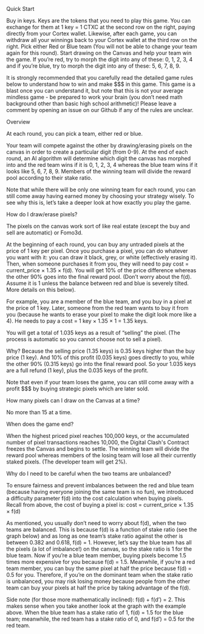 Quick Start

Buy in keys. Keys are the tokens that you need to play this game. You can exchange for them at 1 key = 1 CTXC at the second row on the right, paying directly from your Cortex wallet. Likewise, after each game, you can withdraw all your winnings back to your Cortex wallet at the third row on the right.
Pick either Red or Blue team (You will not be able to change your team again for this round).
Start drawing on the Canvas and help your team win the game. If you’re red, try to morph the digit into any of these: 0, 1, 2, 3, 4 and if you’re blue, try to morph the digit into any of these: 5, 6, 7, 8, 9.

It is strongly recommended that you carefully read the detailed game rules below to understand how to win and make $$$ in this game. This game is a blast once you can understand it, but note that this is not your average mindless game - be prepared to work your brain (you don’t need math background other than basic high school arithmetic)! Please leave a comment by opening an issue on our Github if any of the rules are unclear. 

Overview

At each round, you can pick a team, either red or blue. 

Your team will compete against the other by drawing/erasing pixels on the canvas in order to create a particular digit (from 0-9). At the end of each round, an AI algorithm will determine which digit the canvas has morphed into and the red team wins if it is 0, 1, 2, 3, 4 whereas the blue team wins if it looks like 5, 6, 7, 8, 9. Members of the winning team will divide the reward pool according to their stake ratio. 

Note that while there will be only one winning team for each round, you can still come away having earned money by choosing your strategy wisely. To see why this is, let’s take a deeper look at how exactly you play the game.

How do I draw/erase pixels?

The pixels on the canvas work sort of like real estate (except the buy and sell are automatic) or Fomo3d. 

At the beginning of each round, you can buy any untraded pixels at the price of 1 key per pixel. Once you purchase a pixel, you can do whatever you want with it: you can draw it black, grey, or white (effectively erasing it). Then, when someone purchases it from you, they will need to pay cost = current_price × 1.35 × f(d). You will get 10% of the price difference whereas the other 90% goes into the final reward pool. (Don’t worry about the f(d). Assume it is 1 unless the balance between red and blue is severely tilted. More details on this below).

For example, you are a member of the blue team, and you buy in a pixel at the price of 1 key. Later, someone from the red team wants to buy it from you (because he wants to erase your pixel to make the digit look more like a 4). He needs to pay a cost = 1 key × 1.35 × 1 = 1.35 keys. 

You will get a total of 1.035 keys as a result of “selling” the pixel. (The process is automatic so you cannot choose not to sell a pixel).

Why? Because the selling price (1.35 keys) is 0.35 keys higher than the buy price (1 key). And 10% of this profit (0.035 keys) goes directly to you, while the other 90% (0.315 keys) go into the final reward pool. So your 1.035 keys are a full refund (1 key), plus the 0.035 keys of the profit. 

Note that even if your team loses the game, you can still come away with a profit $$$ by buying strategic pixels which are later sold. 


How many pixels can I draw on the Canvas at a time?

No more than 15 at a time.

When does the game end? 

When the highest priced pixel reaches 100,000 keys, or the accumulated number of pixel transactions reaches 10,000, the Digital Clash's Contract freezes the Canvas and begins to settle. The winning team will divide the reward pool whereas members of the losing team will lose all their currently staked pixels. (The developer team will get 2%).

Why do I need to be careful when the two teams are unbalanced? 

To ensure fairness and prevent imbalances between the red and blue team (because having everyone joining the same team is no fun), we introduced a difficulty parameter f(d) into the cost calculation when buying pixels. Recall from above, the cost of buying a pixel is: cost = current_price × 1.35 × f(d)

As mentioned, you usually don’t need to worry about f(d), when the two teams are balanced. This is because f(d) is a function of stake ratio (see the graph below) and as long as one team’s stake ratio against the other is between 0.382 and 0.618, f(d) = 1. However, let’s say the blue team has all the pixels (a lot of imbalance!) on the canvas, so the stake ratio is 1 for the blue team. Now if you’re a blue team member, buying pixels become 1.5 times more expensive for you because f(d) = 1.5. Meanwhile, if you’re a red team member, you can buy the same pixel at half the price because f(d) = 0.5 for you. Therefore, if you’re on the dominant team when the stake ratio is unbalanced, you may risk losing money because people from the other team can buy your pixels at half the price by taking advantage of the f(d).

Side note (for those more mathematically inclined): f(d) + f(d’) = 2. This makes sense when you take another look at the graph with the example above. When the blue team has a stake ratio of 1, f(d) = 1.5 for the blue team; meanwhile, the red team has a stake ratio of 0, and f(d’) = 0.5 for the red team. 

